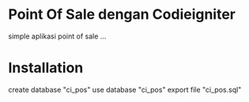 #  Point Of Sale dengan Codieigniter
simple aplikasi point of sale ...

#  Installation
create database "ci_pos"
use database "ci_pos"
export file "ci_pos.sql"